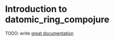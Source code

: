 # Introduction to datomic_ring_compojure

TODO: write [great documentation](http://jacobian.org/writing/what-to-write/)
